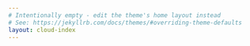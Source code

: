 ```yaml
---
# Intentionally empty - edit the theme's home layout instead
# See: https://jekyllrb.com/docs/themes/#overriding-theme-defaults
layout: cloud-index
---
```

